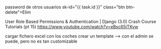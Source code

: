 password de otros usuarios
sk-id="{{ task.id }}" class="btn btn-delete">Elim



User Role Based Permissions & Authentication | Django (3.0) Crash Course Tutorials (pt 15)
https://www.youtube.com/watch?v=eBsc65jTKvw


cargar fichero excel con los coches
crear un template
--> con el admin se puede, pero no es tan customizable